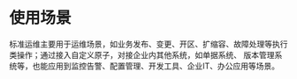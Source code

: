 # 使用场景

标准运维主要用于运维场景，如业务发布、变更、开区、扩缩容、故障处理等执行类操作；通过接入自定义原子，对接企业内其他系统，如单据系统、
版本管理系统等，也能应用到监控告警、配置管理、开发工具、企业IT、办公应用等场景。